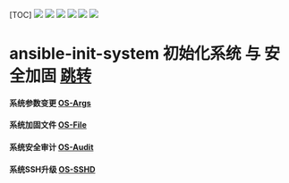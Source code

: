 [TOC]
![](https://img.shields.io/github/stars/pandao/editor.md.svg) ![](https://img.shields.io/github/forks/pandao/editor.md.svg) ![](https://img.shields.io/github/tag/pandao/editor.md.svg) ![](https://img.shields.io/github/release/pandao/editor.md.svg) ![](https://img.shields.io/github/issues/pandao/editor.md.svg) ![](https://img.shields.io/bower/v/editor.md.svg)


# ansible-init-system 初始化系统 与 安全加固  [跳转](https://github.com/wangyufeng1995/ansible-init-system "收藏本链接")
#### 系统参数变更 [OS-Args](https://github.com/wangyufeng1995/ansible-init-system/blob/main/os-args/tasks/main.yml "OS-Args")
#### 系统加固文件 [OS-File](https://github.com/wangyufeng1995/ansible-init-system/blob/main/os-files/tasks/main.yml "OS-File")
#### 系统安全审计 [OS-Audit](https://github.com/wangyufeng1995/ansible-init-system/blob/main/os-audit/tasks/main.yml "OS-Audit")
#### 系统SSH升级  [OS-SSHD](https://github.com/wangyufeng1995/ansible-init-system/blob/main/os-ssh/tasks/main.yml "OS-SSHD")

